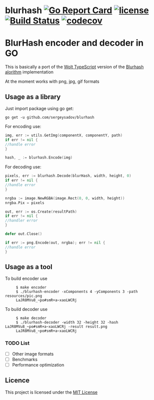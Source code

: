 # blurhash [![Go Report Card](https://goreportcard.com/badge/github.com/sergeisadov/blurhash)](https://goreportcard.com/badge/github.com/sergeisadov/blurhash) [![license](https://img.shields.io/github/license/sergeisadov/blurhash.svg)](https://github.com/sergeisadov/blurhash/blob/master/LICENSE) [![Build Status](https://travis-ci.org/sergeisadov/blurhash.svg)](https://travis-ci.org/sergeisadov/blurhash) [![codecov](https://codecov.io/gh/SergeiSadov/blurhash/branch/main/graph/badge.svg)](https://codecov.io/gh/SergeiSadov/blurhash)

# BlurHash encoder and decoder in GO

This is basically a port of the [Wolt TypeScript](https://github.com/woltapp/blurhash/tree/master/TypeScript) version of
the [Blurhash alorithm](https://github.com/woltapp/blurhash/blob/master/Algorithm.md) implementation

At the moment works with png, jpg, gif formats

## Usage as a library

Just import package using go get:

`go get -u github.com/sergeysadov/blurhash`

For encoding use:

```go
img, err := utils.GetImg(componentX, componentY, path)
if err != nil {
//handle error
}

hash, _ := blurhash.Encode(img)
```

For decoding use:

```go
pixels, err := blurhash.Decode(blurHash, width, height, 0)
if err != nil {
//handle error
}

nrgba := image.NewRGBA(image.Rect(0, 0, width, height))
nrgba.Pix = pixels

out, err := os.Create(resultPath)
if err != nil {
//handler error
}

defer out.Close()

if err := png.Encode(out, nrgba); err != nil {
//handle error
}
```

## Usage as a tool

To build encoder use

```shell
	 $ make encoder
	 $ ./blurhash-encoder -xComponents 4 -yComponents 3 -path resources/pic.png
	 LaJR8MVu8_~po#smR+a~xaoLWCRj
```

To build decoder use

```shell
	 $ make decoder
	 $ ./blurhash-decoder -width 32 -height 32 -hash LaJR8MVu8_~po#smR+a~xaoLWCRj -result result.png
	 LaJR8MVu8_~po#smR+a~xaoLWCRj
```

### TODO List

- [ ] Other image formats
- [ ] Benchmarks
- [ ] Performance optimization

## Licence

This project is licensed under the [MIT License](LICENSE)
